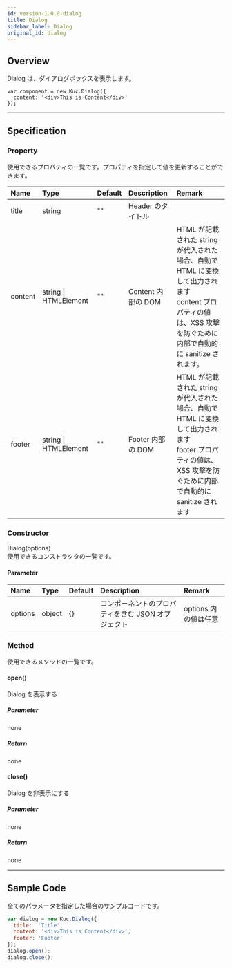 ```yaml
---
id: version-1.0.0-dialog
title: Dialog
sidebar_label: Dialog
original_id: dialog
---
```


## Overview

Dialog は、ダイアログボックスを表示します。

```KUCComponentRenderer {"id":"_render"}
var component = new Kuc.Dialog({
  content: '<div>This is Content</div>'
});
```

---

## Specification

### Property

使用できるプロパティの一覧です。プロパティを指定して値を更新することができます。

| Name | Type | Default | Description | Remark |
| :--- | :--- | :--- | :--- | :--- |
| title | string | "" | Header のタイトル ||
| content | string \| HTMLElement | "" | Content 内部の DOM | HTML が記載された string が代入された場合、自動で HTML に変換して出力されます<br>content プロパティの値は、XSS 攻撃を防ぐために内部で自動的に sanitize されます。 |
| footer | string \| HTMLElement | "" | Footer 内部の DOM | HTML が記載された string が代入された場合、自動で HTML に変換して出力されます<br>footer プロパティの値は、XSS 攻撃を防ぐために内部で自動的に sanitize されます |

### Constructor

Dialog(options)  
使用できるコンストラクタの一覧です。

#### Parameter
| Name | Type | Default | Description | Remark |
| :--- | :--- | :--- | :--- | :--- |
| options | object | {} | コンポーネントのプロパティを含む JSON オブジェクト | options 内の値は任意 |

### Method

使用できるメソッドの一覧です。

#### open()
Dialog を表示する

##### Parameter
none

##### Return
none

#### close()
Dialog を非表示にする

##### Parameter
none

##### Return
none

---
## Sample Code

全てのパラメータを指定した場合のサンプルコードです。

```javascript
var dialog = new Kuc.Dialog({
  title:  'Title',
  content: '<div>This is Content</div>',
  footer: 'Footer'
});
dialog.open();
dialog.close();
```
